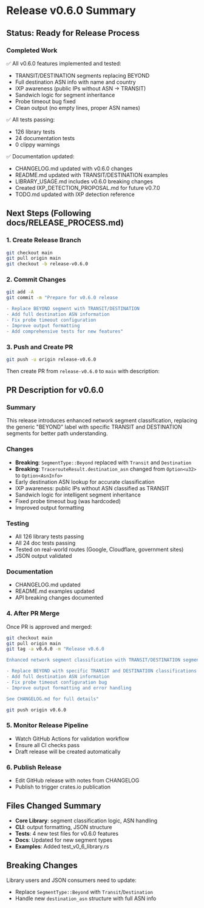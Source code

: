 # Release v0.6.0 Summary

## Status: Ready for Release Process

### Completed Work
✅ All v0.6.0 features implemented and tested:
- TRANSIT/DESTINATION segments replacing BEYOND
- Full destination ASN info with name and country
- IXP awareness (public IPs without ASN → TRANSIT)
- Sandwich logic for segment inheritance
- Probe timeout bug fixed
- Clean output (no empty lines, proper ASN names)

✅ All tests passing:
- 126 library tests
- 24 documentation tests
- 0 clippy warnings

✅ Documentation updated:
- CHANGELOG.md updated with v0.6.0 changes
- README.md updated with TRANSIT/DESTINATION examples
- LIBRARY_USAGE.md includes v0.6.0 breaking changes
- Created IXP_DETECTION_PROPOSAL.md for future v0.7.0
- TODO.md updated with IXP detection reference

## Next Steps (Following docs/RELEASE_PROCESS.md)

### 1. Create Release Branch
```bash
git checkout main
git pull origin main
git checkout -b release-v0.6.0
```

### 2. Commit Changes
```bash
git add -A
git commit -m "Prepare for v0.6.0 release

- Replace BEYOND segment with TRANSIT/DESTINATION
- Add full destination ASN information
- Fix probe timeout configuration
- Improve output formatting
- Add comprehensive tests for new features"
```

### 3. Push and Create PR
```bash
git push -u origin release-v0.6.0
```

Then create PR from `release-v0.6.0` to `main` with description:

## PR Description for v0.6.0

### Summary
This release introduces enhanced network segment classification, replacing the generic "BEYOND" label with specific TRANSIT and DESTINATION segments for better path understanding.

### Changes
- **Breaking**: `SegmentType::Beyond` replaced with `Transit` and `Destination`
- **Breaking**: `TracerouteResult.destination_asn` changed from `Option<u32>` to `Option<AsnInfo>`
- Early destination ASN lookup for accurate classification
- IXP awareness: public IPs without ASN classified as TRANSIT
- Sandwich logic for intelligent segment inheritance
- Fixed probe timeout bug (was hardcoded)
- Improved output formatting

### Testing
- All 126 library tests passing
- All 24 doc tests passing
- Tested on real-world routes (Google, Cloudflare, government sites)
- JSON output validated

### Documentation
- CHANGELOG.md updated
- README.md examples updated
- API breaking changes documented

### 4. After PR Merge
Once PR is approved and merged:

```bash
git checkout main
git pull origin main
git tag -a v0.6.0 -m "Release v0.6.0

Enhanced network segment classification with TRANSIT/DESTINATION segments

- Replace BEYOND with specific TRANSIT and DESTINATION classifications
- Add full destination ASN information
- Fix probe timeout configuration bug
- Improve output formatting and error handling

See CHANGELOG.md for full details"

git push origin v0.6.0
```

### 5. Monitor Release Pipeline
- Watch GitHub Actions for validation workflow
- Ensure all CI checks pass
- Draft release will be created automatically

### 6. Publish Release
- Edit GitHub release with notes from CHANGELOG
- Publish to trigger crates.io publication

## Files Changed Summary
- **Core Library**: segment classification logic, ASN handling
- **CLI**: output formatting, JSON structure
- **Tests**: 4 new test files for v0.6.0 features
- **Docs**: Updated for new segment types
- **Examples**: Added test_v0_6_library.rs

## Breaking Changes
Library users and JSON consumers need to update:
- Replace `SegmentType::Beyond` with `Transit`/`Destination`
- Handle new `destination_asn` structure with full ASN info
